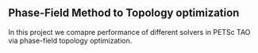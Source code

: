 ## Phase-Field Method to Topology optimization 

In this project we comapre performance of different solvers in PETSc TAO via phase-field topology optimization.
